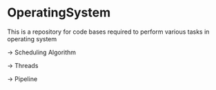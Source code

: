 # OperatingSystem

This is a repository for code bases required to perform various tasks in operating system

-> Scheduling Algorithm

-> Threads

-> Pipeline

